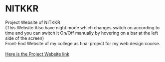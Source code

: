 # NITKKR
Project Website of NITKKR
<br>
(This Website Also have night mode which changes switch on according to time and you can switch it On/Off manually by hovering on a bar at the left side of the screen)
<br>
Front-End Website of my college as final project for my web design course.
<br>
<br>
<a href="https://mrprem27.github.io/NITKKR/">Here is the Project Website link</a>
